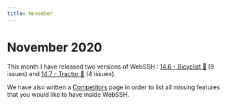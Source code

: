 ```yaml
---
title: November
---
```


# November 2020
This month I have released two versions of WebSSH : [14.6 - Bicyclist :bicyclist:](/documentation/changelog/14.6/) (9 issues) and [14.7 - Tractor :tractor:](/documentation/changelog/14.7/) (4 issues).

We have also written a [Competitors](/documentation/competitors) page in order to list all missing features that you would like to have inside WebSSH.